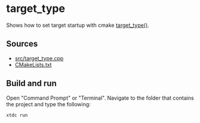 # target_type

Shows how to set target startup with cmake [target_type()](https://gammasoft71.github.io/xtd/reference_guides/latest/_c_make_commands.html#TargetTypeSubSection).

## Sources

* [src/target_type.cpp](src/target_type.cpp)
* [CMakeLists.txt](CMakeLists.txt)

## Build and run

Open "Command Prompt" or "Terminal". Navigate to the folder that contains the project and type the following:

```shell
xtdc run
```
